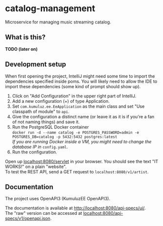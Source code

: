 # catalog-management
Microservice for managing music streaming catalog.

## What is this?
**TODO (later on)**

## Development setup
When first opening the project, IntelliJ might need some time to import the dependencies specified inside poms.
You will likely need to allow the IDE to import these dependencies (some kind of prompt should show up).

1. Click on "Add Configuration" in the upper right part of IntelliJ.
2. Add a new configuration (+) of type Application.
3. Set `com.kumuluz.ee.EeApplication` as the main class and set "Use classpath of module" to `api`.
4. Give the configuration a distinct name (or leave it as it is if you're a fan of not naming things) and save it.
5. Run the PostgreSQL Docker container  
```docker run -d --name catalog -e POSTGRES_PASSWORD=admin -e POSTGRES_DB=catalog -p 5432:5432 postgres:latest```  
*If you are running Docker inside a VM, you might need to change the database IP in* `config.yaml`.
6. Run the configuration.

Open up [localhost:8080/servlet](localhost:8080/servlet) in your browser. You should see the text "IT WORKS!" on a plain "website".  
To test the REST API, send a GET request to `localhost:8080/v1/artist`.

## Documentation
The project uses OpenAPI3 (KumuluzEE OpenAPI3).

The documentation is available at [http://localhost:8080/api-specs/ui/](http://localhost:8080/api-specs/ui/).  
The "raw" version can be accessed at [localhost:8080/api-specs/v1/openapi.json](localhost:8080/api-specs/v1/openapi.json).